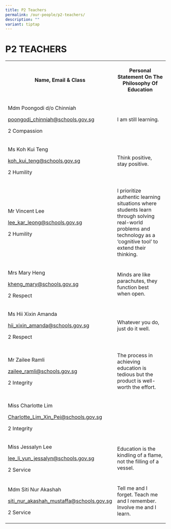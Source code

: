 ```yaml
---
title: P2 Teachers
permalink: /our-people/p2-teachers/
description: ""
variant: tiptap
---
```

<h1><strong>P2 TEACHERS</strong></h1>
<table style="minWidth: 50px">
<colgroup>
<col>
<col>
</colgroup>
<tbody>
<tr>
<th rowspan="1" colspan="1">
<p>Name, Email &amp; Class</p>
</th>
<th rowspan="1" colspan="1">
<p>Personal Statement On The Philosophy Of Education</p>
</th>
</tr>
<tr>
<td rowspan="1" colspan="1">
<p>Mdm Poongodi d/o Chinniah</p>
<p><a href="mailto:poongodi_chinniah@schools.gov.sg" rel="noopener noreferrer nofollow" target="_blank">poongodi_chinniah@schools.gov.sg</a>
</p>
<p>2 Compassion</p>
</td>
<td rowspan="1" colspan="1">
<p>I am still learning.</p>
</td>
</tr>
<tr>
<td rowspan="1" colspan="1">
<p>Ms Koh Kui Teng</p>
<p><a href="mailto:koh_kui_teng@schools.gov.sg" rel="noopener noreferrer nofollow" target="_blank">koh_kui_teng@schools.gov.sg</a>
</p>
<p>2 Humility</p>
</td>
<td rowspan="1" colspan="1">
<p>Think positive, stay positive.</p>
</td>
</tr>
<tr>
<td rowspan="1" colspan="1">
<p>Mr Vincent Lee</p>
<p><a href="mailto:lee_kar_leong@schools.gov.sg" rel="noopener noreferrer nofollow" target="_blank">lee_kar_leong@schools.gov.sg</a>
</p>
<p>2 Humility</p>
</td>
<td rowspan="1" colspan="1">
<p>I prioritize authentic learning situations where students learn through
solving real-world problems and technology as a ‘cognitive tool’ to extend
their thinking.</p>
</td>
</tr>
<tr>
<td rowspan="1" colspan="1">
<p>Mrs Mary Heng</p>
<p><a href="mailto:kheng_mary@schools.gov.sg" rel="noopener noreferrer nofollow" target="_blank">kheng_mary@schools.gov.sg</a>
</p>
<p>2 Respect</p>
</td>
<td rowspan="1" colspan="1">
<p>Minds are like parachutes, they function best when open.</p>
</td>
</tr>
<tr>
<td rowspan="1" colspan="1">
<p>Ms Hii Xixin Amanda</p>
<p><a href="mailto:hii_xixin_amanda@schools.gov.sg" rel="noopener noreferrer nofollow" target="_blank">hii_xixin_amanda@schools.gov.sg</a>
</p>
<p>2 Respect</p>
</td>
<td rowspan="1" colspan="1">
<p>Whatever you do, just do it well.</p>
</td>
</tr>
<tr>
<td rowspan="1" colspan="1">
<p>Mr Zailee Ramli</p>
<p><a href="mailto:zailee_ramli@schools.gov.sg" rel="noopener noreferrer nofollow" target="_blank">zailee_ramli@schools.gov.sg</a>
</p>
<p>2 Integrity</p>
</td>
<td rowspan="1" colspan="1">
<p>The process in achieving education is tedious but the product is well-worth
the effort.</p>
</td>
</tr>
<tr>
<td rowspan="1" colspan="1">
<p>Miss Charlotte Lim</p>
<p><a href="mailto:Charlotte_Lim_Xin_Pei@schools.gov.sg" rel="noopener noreferrer nofollow" target="_blank">Charlotte_Lim_Xin_Pei@schools.gov.sg</a>
</p>
<p>2 Integrity</p>
</td>
<td rowspan="1" colspan="1">
<p></p>
</td>
</tr>
<tr>
<td rowspan="1" colspan="1">
<p>Miss Jessalyn Lee</p>
<p><a href="mailto:lee_li_yun_jessalyn@schools.gov.sg" rel="noopener noreferrer nofollow" target="_blank">lee_li_yun_jessalyn@schools.gov.sg</a>
</p>
<p>2 Service</p>
</td>
<td rowspan="1" colspan="1">
<p>Education is the kindling of a flame, not the filling of a vessel.</p>
</td>
</tr>
<tr>
<td rowspan="1" colspan="1">
<p>Mdm Siti Nur Akashah</p>
<p><a href="mailto:siti_nur_akashah_mustaffa@schools.gov.sg" rel="noopener noreferrer nofollow" target="_blank">siti_nur_akashah_mustaffa@schools.gov.sg</a>
</p>
<p>2 Service</p>
</td>
<td rowspan="1" colspan="1">
<p>Tell me and I forget. Teach me and I remember. Involve me and I learn.</p>
</td>
</tr>
</tbody>
</table>
<p></p>